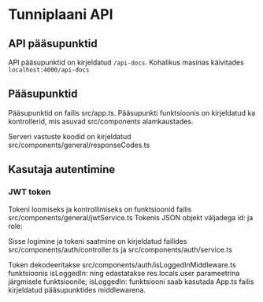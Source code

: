 # Tunniplaani API

## API pääsupunktid
API pääsupunktid on kirjeldatud `/api-docs`. Kohalikus masinas käivitades `localhost:4000/api-docs`

## Pääsupunktid
Pääsupunktid on failis src/app.ts. Pääsupunkti funktsioonis on kirjeldatud ka kontrollerid, mis asuvad src/components alamkaustades.

Serveri vastuste koodid on kirjeldatud src/components/general/responseCodes.ts

## Kasutaja autentimine
### JWT token
Tokeni loomiseks ja kontrollimiseks on funktsioonid failis src/components/general/jwtService.ts
Tokenis JSON objekt väljadega id: ja role:

Sisse logimine ja tokeni saatmine on kirjeldatud failides src/components/auth/controller.ts ja 
src/components/auth/service.ts

Token dekodeeritakse src/components/auth/isLoggedInMiddleware.ts funktsioonis isLoggedIn: ning edastatakse 
res.locals.user parameetrina järgmisele funktsioonile; isLoggedIn: funktsiooni saab kasutada App.ts failis kirjeldatud pääsupunktides middlewarena.
